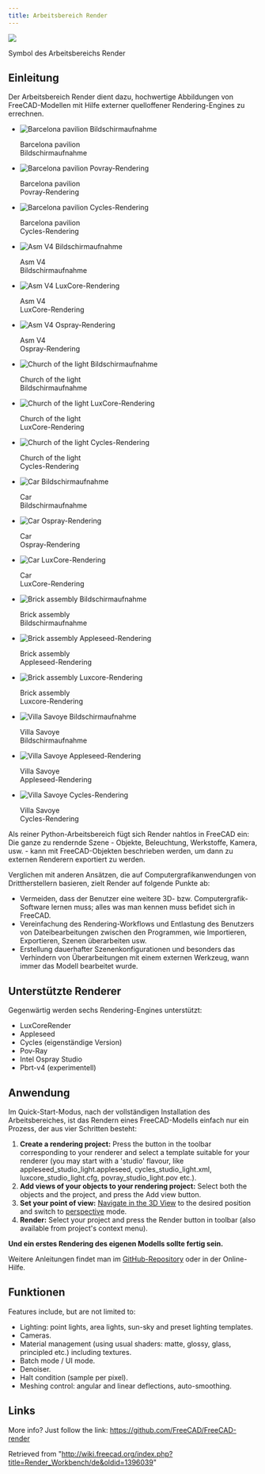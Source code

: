 ```yaml
---
title: Arbeitsbereich Render
---
```

![](/images/Render_workbench_icon.svg)

Symbol des Arbeitsbereichs Render

## Einleitung

Der Arbeitsbereich Render dient dazu, hochwertige Abbildungen von FreeCAD-Modellen mit Hilfe externer quelloffener Rendering-Engines zu errechnen.

* ![Barcelona pavilion Bildschirmaufnahme](/images/Pabellon_de_Barcelona.png)

  Barcelona pavilion  
  Bildschirmaufnahme
* ![Barcelona pavilion Povray-Rendering](/images/Pabellon_de_Barcelona_Pov_large.png)

  Barcelona pavilion  
  Povray-Rendering
* ![Barcelona pavilion Cycles-Rendering](/images/Pabellon_de_Barcelona_Cycles.png)

  Barcelona pavilion  
  Cycles-Rendering
* ![Asm V4 Bildschirmaufnahme](/images/Asm_V4.png)

  Asm V4  
  Bildschirmaufnahme
* ![Asm V4 LuxCore-Rendering](/images/Asm_V4_lux.png)

  Asm V4  
  LuxCore-Rendering
* ![Asm V4 Ospray-Rendering](/images/Asm_V4_ospray2.png)

  Asm V4  
  Ospray-Rendering
* ![Church of the light Bildschirmaufnahme](/images/Church_of_the_light.png)

  Church of the light  
  Bildschirmaufnahme
* ![Church of the light LuxCore-Rendering](/images/Church_of_the_light_lux2.png)

  Church of the light  
  LuxCore-Rendering
* ![Church of the light Cycles-Rendering](/images/Church_of_the_light_cycles.png)

  Church of the light  
  Cycles-Rendering
* ![Car Bildschirmaufnahme](/images/Car.png)

  Car  
  Bildschirmaufnahme
* ![Car Ospray-Rendering](/images/Car_ospray.png)

  Car  
  Ospray-Rendering
* ![Car LuxCore-Rendering](/images/Car_lux.png)

  Car  
  LuxCore-Rendering
* ![Brick assembly Bildschirmaufnahme](/images/Brick_assembly.png)

  Brick assembly  
  Bildschirmaufnahme
* ![Brick assembly Appleseed-Rendering](/images/Brick_assembly_appleseed.png)

  Brick assembly  
  Appleseed-Rendering
* ![Brick assembly Luxcore-Rendering](/images/Brick_assembly_luxcore.png)

  Brick assembly  
  Luxcore-Rendering
* ![Villa Savoye Bildschirmaufnahme](/images/VillaSavoye.png)

  Villa Savoye  
  Bildschirmaufnahme
* ![Villa Savoye Appleseed-Rendering](/images/VillaSavoye_appleseed.png)

  Villa Savoye  
  Appleseed-Rendering
* ![Villa Savoye Cycles-Rendering](/images/VillaSavoye_Cycles.png)

  Villa Savoye  
  Cycles-Rendering

Als reiner Python-Arbeitsbereich fügt sich Render nahtlos in FreeCAD ein: Die ganze zu rendernde Szene - Objekte, Beleuchtung, Werkstoffe, Kamera, usw. - kann mit FreeCAD-Objekten beschrieben werden, um dann zu externen Renderern exportiert zu werden.

Verglichen mit anderen Ansätzen, die auf Computergrafikanwendungen von Drittherstellern basieren, zielt Render auf folgende Punkte ab:

* Vermeiden, dass der Benutzer eine weitere 3D- bzw. Computergrafik-Software lernen muss; alles was man kennen muss befidet sich in FreeCAD.
* Vereinfachung des Rendering-Workflows und Entlastung des Benutzers von Dateibearbeitungen zwischen den Programmen, wie Importieren, Exportieren, Szenen überarbeiten usw.
* Erstellung dauerhafter Szenenkonfigurationen und besonders das Verhindern von Überarbeitungen mit einem externen Werkzeug, wann immer das Modell bearbeitet wurde.

## Unterstützte Renderer

Gegenwärtig werden sechs Rendering-Engines unterstützt:

* LuxCoreRender
* Appleseed
* Cycles (eigenständige Version)
* Pov-Ray
* Intel Ospray Studio
* Pbrt-v4 (experimentell)

## Anwendung

Im Quick-Start-Modus, nach der vollständigen Installation des Arbeitsbereiches, ist das Rendern eines FreeCAD-Modells einfach nur ein Prozess, der aus vier Schritten besteht:

1. **Create a rendering project:** Press the button in the toolbar corresponding to your renderer and select a template suitable for your renderer (you may start with a 'studio' flavour, like appleseed\_studio\_light.appleseed, cycles\_studio\_light.xml, luxcore\_studio\_light.cfg, povray\_studio\_light.pov etc.).
2. **Add views of your objects to your rendering project:** Select both the objects and the project, and press the Add view button.
3. **Set your point of view:** [Navigate in the 3D View](/Manual:Navigating_in_the_3D_view "Manual:Navigating in the 3D view") to the desired position and switch to [perspective](/Std_PerspectiveCamera "Std PerspectiveCamera") mode.
4. **Render:** Select your project and press the Render button in toolbar (also available from project's context menu).

**Und ein erstes Rendering des eigenen Modells sollte fertig sein.**

Weitere Anleitungen findet man im [GitHub-Repository](https://github.com/FreeCAD/FreeCAD-render) oder in der Online-Hilfe.

## Funktionen

Features include, but are not limited to:

* Lighting: point lights, area lights, sun-sky and preset lighting templates.
* Cameras.
* Material management (using usual shaders: matte, glossy, glass, principled etc.) including textures.
* Batch mode / UI mode.
* Denoiser.
* Halt condition (sample per pixel).
* Meshing control: angular and linear deflections, auto-smoothing.

## Links

More info? Just follow the link: <https://github.com/FreeCAD/FreeCAD-render>

Retrieved from "<http://wiki.freecad.org/index.php?title=Render_Workbench/de&oldid=1396039>"